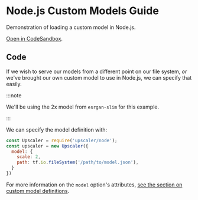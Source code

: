 # Node.js Custom Models Guide

Demonstration of loading a custom model in Node.js.

<a href="https://githubbox.com/thekevinscott/upscalerjs/tree/main/examples/nodejs">Open in CodeSandbox</a>.

## Code

If we wish to serve our models from a different point on our file system, _or_ we've brought our own custom model to use in Node.js, we can specify that easily.

:::note

We'll be using the 2x model from `esrgan-slim` for this example.

:::

We can specify the model definition with:

```javascript
const Upscaler = require('upscaler/node');
const upscaler = new Upscaler({
  model: {
    scale: 2,
    path: tf.io.fileSystem('/path/to/model.json'),
  }
})
```

For more information on the `model` option's attributes, [see the section on custom model definitions](../browser/usage/self-hosting-models#model-options).